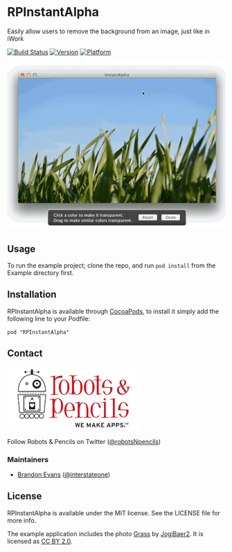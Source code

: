 # RPInstantAlpha

Easily allow users to remove the background from an image, just like in iWork

[![Build Status](https://travis-ci.org/RobotsAndPencils/RPInstantAlpha.svg)](https://travis-ci.org/RobotsAndPencils/RPInstantAlpha)
[![Version](http://cocoapod-badges.herokuapp.com/v/RPInstantAlpha/badge.png)](http://cocoadocs.org/docsets/RPInstantAlpha)
[![Platform](http://cocoapod-badges.herokuapp.com/p/RPInstantAlpha/badge.png)](http://cocoadocs.org/docsets/RPInstantAlpha)

![Demo GIF](demo.gif)

## Usage

To run the example project; clone the repo, and run `pod install` from the Example directory first.

## Installation

RPInstantAlpha is available through [CocoaPods](http://cocoapods.org), to install
it simply add the following line to your Podfile:

    pod "RPInstantAlpha"

## Contact

[![Robots & Pencils Logo](RNPLogo.png)](http://www.robotsandpencils.com)

Follow Robots & Pencils on Twitter ([@robotsNpencils](https://twitter.com/robotsNpencils))

### Maintainers

- [Brandon Evans](http://github.com/interstateone) ([@interstateone](https://twitter.com/interstateone))

## License

RPInstantAlpha is available under the MIT license. See the LICENSE file for more info.

The example application includes the photo [Grass](https://www.flickr.com/photos/jogibaer2/13991697118/) by [JogiBaer2](https://www.flickr.com/photos/jogibaer2). It is licensed as [CC BY 2.0](https://creativecommons.org/licenses/by/2.0/legalcode).
